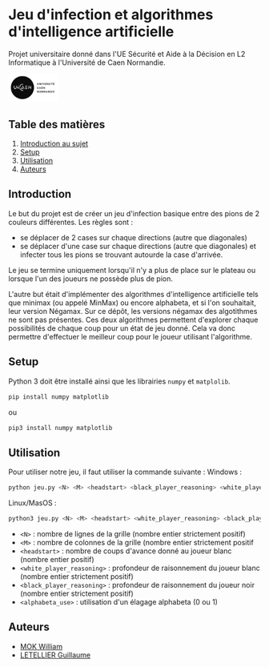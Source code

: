 # Jeu d'infection et algorithmes d'intelligence artificielle

Projet universitaire donné dans l'UE Sécurité et Aide à la Décision en L2 Informatique à l'Université de Caen Normandie.

<img src="logo-UNICAEN.jpg" style="width: 100px;" />


## Table des matières
1. [Introduction au sujet](#introduction)
2. [Setup](#setup)
3. [Utilisation](#utilisation)
4. [Auteurs](#auteurs)

## Introduction
Le but du projet est de créer un jeu d'infection basique entre des pions de 2 couleurs différentes. Les règles sont :
- se déplacer de 2 cases sur chaque directions (autre que diagonales)
- se déplacer d'une case sur chaque directions (autre que diagonales) et infecter tous les pions se trouvant autourde la case d'arrivée.

Le jeu se termine uniquement lorsqu'il n'y a plus de place sur le plateau ou lorsque l'un des joueurs ne possède plus de pion.

L'autre but était d'implémenter des algorithmes d'intelligence artificielle tels que minimax (ou appelé MinMax) ou encore alphabeta, et si l'on souhaitait, leur version Négamax. Sur ce dépôt, les versions négamax des algotithmes ne sont pas présentes. Ces deux algorithmes permettent d'explorer chaque possibilités de chaque coup pour un état de jeu donné. Cela va donc permettre d'effectuer le meilleur coup pour le joueur utilisant l'algorithme.

## Setup
Python 3 doit être installé ainsi que les librairies `numpy` et `matplolib`.
```bash
pip install numpy matplotlib
```
ou
```bash
pip3 install numpy matplotlib
```

## Utilisation
Pour utiliser notre jeu, il faut utiliser la commande suivante :
Windows : 
```bash
python jeu.py <N> <M> <headstart> <black_player_reasoning> <white_player_reasoning> <alphabeta_use>
```

Linux/MasOS :
```bash
python3 jeu.py <N> <M> <headstart> <white_player_reasoning> <black_player_reasoning> <alphabeta_use>
```

- `<N>` : nombre de lignes de la grille (nombre entier strictement positif)
- `<M>` : nombre de colonnes de la grille (nombre entier strictement positif
- `<headstart>` : nombre de coups d'avance donné au joueur blanc (nombre entier positif)
- `<white_player_reasoning>` : profondeur de raisonnement du joueur blanc (nombre entier strictement positif)
- `<black_player_reasoning>` : profondeur de raisonnement du joueur noir (nombre entier strictement positif)
- `<alphabeta_use>` : utilisation d'un élagage alphabeta (0 ou 1)

## Auteurs
- [MOK William](https://github.com/Akbeeh)
- [LETELLIER Guillaume](https://github.com/Guigui14460)